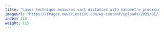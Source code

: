 ```yaml
---
title: "Laser technique measures vast distances with nanometre precision"
imageUrl: "https://images.newscientist.com/wp-content/uploads/2025/01/10162828/SEI_235256076.jpg?width=788"
index: 115
weight: 115
---
```

